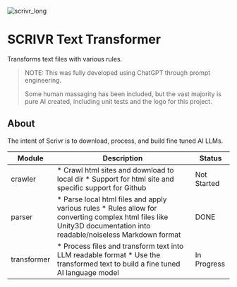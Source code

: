 ![scrivr_long](https://user-images.githubusercontent.com/926943/222812633-909f5e22-9025-441c-880b-267603ecc9cb.png)

# SCRIVR Text Transformer

Transforms text files with various rules.

> NOTE: This was fully developed using ChatGPT through prompt engineering.
>
> Some human massaging has been included, but the vast majority is pure AI created, including unit tests and the logo for this project.

## About

The intent of Scrivr is to download, process, and build fine tuned AI LLMs.

| Module      | Description                                                                                                                                                         | Status      |
|-------------|---------------------------------------------------------------------------------------------------------------------------------------------------------------------|-------------|
| crawler     | * Crawl html sites and download to local dir * Support for html site and specific support for Github                                                                | Not Started |
| parser      | * Parse local html files and apply various rules * Rules allow for converting complex html files like Unity3D documentation into readable/noiseless Markdown format | DONE        |
| transformer | * Process files and transform text into LLM readable format * Use the transformed text to build a fine tuned AI language model                                      | In Progress |

